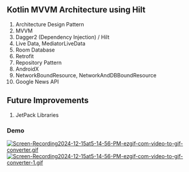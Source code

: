 ## Kotlin MVVM Architecture using Hilt

 1. Architecture Design Pattern
 2. MVVM
 2. Dagger2 (Dependency Injection) / Hilt
 3. Live Data, MediatorLiveData
 4. Room Database
 5. Retrofit
 6. Repository Pattern
 7. AndroidX
 8. NetworkBoundResource, NetworkAndDBBoundResource
 9. Google News API


## Future Improvements
1.  JetPack Libraries
### Demo
[![Screen-Recording2024-12-15at5-14-56-PM-ezgif-com-video-to-gif-converter.gif](https://i.postimg.cc/yNmsjgdP/Screen-Recording2024-12-15at5-14-56-PM-ezgif-com-video-to-gif-converter.gif)](https://postimg.cc/nshycLqj)
[![Screen-Recording2024-12-15at5-14-56-PM-ezgif-com-video-to-gif-converter-1.gif](https://i.postimg.cc/T17Rbzwv/Screen-Recording2024-12-15at5-14-56-PM-ezgif-com-video-to-gif-converter-1.gif)](https://postimg.cc/9w955NZL)






